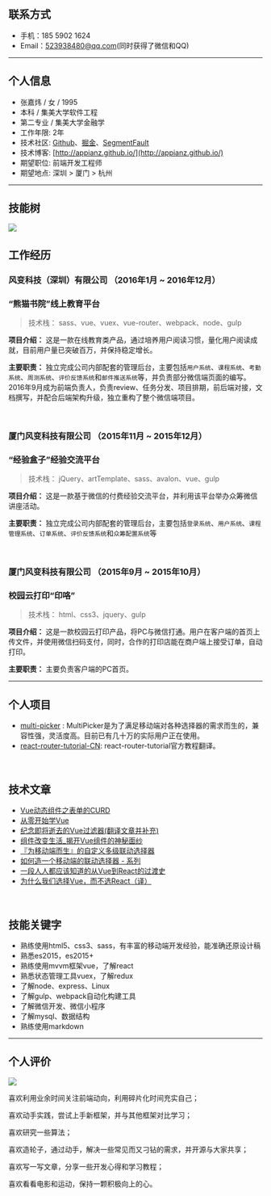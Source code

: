 ## 联系方式

- 手机：185 5902 1624
- Email：523938480@qq.com(同时获得了微信和QQ)

---

## 个人信息

 - 张嘉炜 / 女 / 1995 
 - 本科 / 集美大学软件工程
 - 第二专业 / 集美大学金融学
 - 工作年限: 2年
 - 技术社区: [Github](https://github.com/AppianZ)、[掘金](https://gold.xitu.io/user/57c664355bbb5000635314b6)、[SegmentFault](https://segmentfault.com/u/appian)
 - 技术博客: [http://appianz.github.io/](http://appianz.github.io/)
 - 期望职位: 前端开发工程师
 - 期望地点: 深圳 > 厦门 > 杭州 
 
---
## 技能树

![](https://github.com/AppianZ/resume/blob/master/techtree.png)


## 工作经历

### 风变科技（深圳）有限公司 （2016年1月 ~ 2016年12月）

### “熊猫书院”线上教育平台 

> 技术栈： sass、vue、vuex、vue-router、webpack、node、gulp

**项目介绍：** 
这是一款在线教育类产品，通过培养用户阅读习惯，量化用户阅读成就，目前用户量已突破百万，并保持稳定增长。

**主要职责：** 
独立完成公司内部配套的管理后台，主要包括`用户系统`、`课程系统`、`考勤系统`、`周测系统`、`评价反馈系统`和`邮件推送系统`等，并负责部分微信端页面的编写。2016年9月成为前端负责人，负责review、任务分发、项目排期，前后端对接，文档撰写，并配合后端架构升级，独立重构了整个微信端项目。

<br/>


### 厦门风变科技有限公司 （2015年11月 ~ 2015年12月）

### “经验盒子”经验交流平台

> 技术栈： jQuery、artTemplate、sass、avalon、vue、gulp

**项目介绍：** 
这是一款基于微信的付费经验交流平台，并利用该平台举办众筹微信讲座活动。

**主要职责：** 
独立完成公司内部配套的管理后台，主要包括`登录系统`、`用户系统`、`课程管理系统`、`订单系统`、`评价反馈系统`和`众筹配置系统`等

<br/>

### 厦门风变科技有限公司 （2015年9月 ~ 2015年10月）

### 校园云打印“印咯”

> 技术栈： html、css3、jquery、gulp

**项目介绍：** 
这是一款校园云打印产品，将PC与微信打通。用户在客户端的首页上传文件，并使用微信扫码支付，同时，合作的打印店能在商户端上接受订单，自动打印。

**主要职责：**
主要负责客户端的PC首页。


---


## 个人项目

 - [multi-picker](https://github.com/AppianZ/multi-picker) : MultiPicker是为了满足移动端对各种选择器的需求而生的，兼容性强，灵活度高。目前已有几十万的实际用户正在使用。
 - [react-router-tutorial-CN](https://github.com/AppianZ/react-router-tutorial-CN): react-router-tutorial官方教程翻译。
   
<br/>

## 技术文章

- [Vue动态组件之表单的CURD](http://www.jianshu.com/p/73dba151eb29)
- [从零开始学Vue](https://segmentfault.com/a/1190000005041030)
- [纪念即将逝去的Vue过滤器(翻译文章并补充)](https://segmentfault.com/a/1190000005027001) 
- [组件改变生活_揭开Vue组件的神秘面纱](https://segmentfault.com/a/1190000005045219)
- [『为移动端而生』的自定义多级联动选择器](https://gold.xitu.io/post/583faa050ce46300576216df)
- [如何造一个移动端的联动选择器 - 系列](https://gold.xitu.io/post/583fb0312f301e005cf44aeb)
- [一段人人都应该知道的从Vue到React的过渡史](https://gold.xitu.io/post/585b1f4b8d6d810065d02ac2)
- [为什么我们选择Vue，而不选React（译）](https://gold.xitu.io/post/58606e361b69e6005622fc05)

<br/>

## 技能关键字

- 熟练使用html5、css3、sass，有丰富的移动端开发经验，能准确还原设计稿
- 熟悉es2015，es2015+
- 熟练使用mvvm框架vue，了解react
- 熟悉状态管理工具vuex，了解redux
- 了解node、express、Linux
- 了解gulp、webpack自动化构建工具
- 了解微信开发、微信小程序
- 了解mysql、数据结构
- 熟练使用markdown

---

## 个人评价
![](https://github.com/AppianZ/resume/blob/master/appian.png)

喜欢利用业余时间关注前端动向，利用碎片化时间充实自己；

喜欢动手实践，尝试上手新框架，并与其他框架对比学习；

喜欢研究一些算法；

喜欢造轮子，通过动手，解决一些常见而又刁钻的需求，并开源与大家共享；

喜欢写一写文章，分享一些开发心得和学习教程；

喜欢看看电影和运动，保持一颗积极向上的心。

